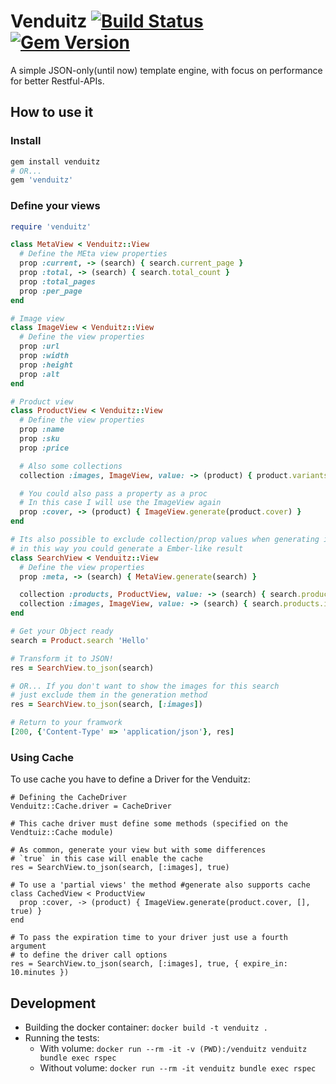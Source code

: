 # Venduitz [![Build Status](https://travis-ci.org/gabrielcorado/venduitz.svg?branch=develop)](https://travis-ci.org/gabrielcorado/venduitz) [![Gem Version](https://badge.fury.io/rb/venduitz.svg)](https://badge.fury.io/rb/venduitz)
A simple JSON-only(until now) template engine, with focus on performance for better Restful-APIs.

## How to use it

### Install
```ruby
gem install venduitz
# OR...
gem 'venduitz'
```

### Define your views
```ruby
require 'venduitz'

class MetaView < Venduitz::View
  # Define the MEta view properties
  prop :current, -> (search) { search.current_page }
  prop :total, -> (search) { search.total_count }
  prop :total_pages
  prop :per_page
end

# Image view
class ImageView < Venduitz::View
  # Define the view properties
  prop :url
  prop :width
  prop :height
  prop :alt
end

# Product view
class ProductView < Venduitz::View
  # Define the view properties
  prop :name
  prop :sku
  prop :price

  # Also some collections
  collection :images, ImageView, value: -> (product) { product.variants.images }

  # You could also pass a property as a proc
  # In this case I will use the ImageView again
  prop :cover, -> (product) { ImageView.generate(product.cover) }
end

# Its also possible to exclude collection/prop values when generating it
# in this way you could generate a Ember-like result
class SearchView < Venduitz::View
  # Define the view properties
  prop :meta, -> (search) { MetaView.generate(search) }

  collection :products, ProductView, value: -> (search) { search.products }, exclude: [:images]
  collection :images, ImageView, value: -> (search) { search.products.images }
end

# Get your Object ready
search = Product.search 'Hello'

# Transform it to JSON!
res = SearchView.to_json(search)

# OR... If you don't want to show the images for this search
# just exclude them in the generation method
res = SearchView.to_json(search, [:images])

# Return to your framwork
[200, {'Content-Type' => 'application/json'}, res]
```

### Using Cache
To use cache you have to define a Driver for the Venduitz:
```
# Defining the CacheDriver
Venduitz::Cache.driver = CacheDriver

# This cache driver must define some methods (specified on the Vendtuiz::Cache module)

# As common, generate your view but with some differences
# `true` in this case will enable the cache
res = SearchView.to_json(search, [:images], true)

# To use a 'partial views' the method #generate also supports cache
class CachedView < ProductView
  prop :cover, -> (product) { ImageView.generate(product.cover, [], true) }
end

# To pass the expiration time to your driver just use a fourth argument
# to define the driver call options
res = SearchView.to_json(search, [:images], true, { expire_in: 10.minutes })
```

## Development
* Building the docker container: `docker build -t venduitz .`
* Running the tests:
  * With volume: `docker run --rm -it -v (PWD):/venduitz venduitz bundle exec rspec`
  * Without volume: `docker run --rm -it venduitz bundle exec rspec`
